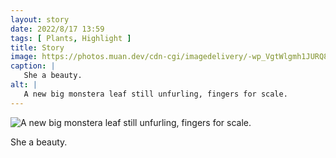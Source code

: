 ```yaml
---
layout: story
date: 2022/8/17 13:59
tags: [ Plants, Highlight ]
title: Story
image: https://photos.muan.dev/cdn-cgi/imagedelivery/-wp_VgtWlgmh1JURQ8t1mg/2c30cf18-3847-49f0-84be-57415dd66100/public
caption: |
   She a beauty.
alt: |
   A new big monstera leaf still unfurling, fingers for scale.
---
```


![A new big monstera leaf still unfurling, fingers for scale.](https://photos.muan.dev/cdn-cgi/imagedelivery/-wp_VgtWlgmh1JURQ8t1mg/2c30cf18-3847-49f0-84be-57415dd66100/public)

She a beauty.
